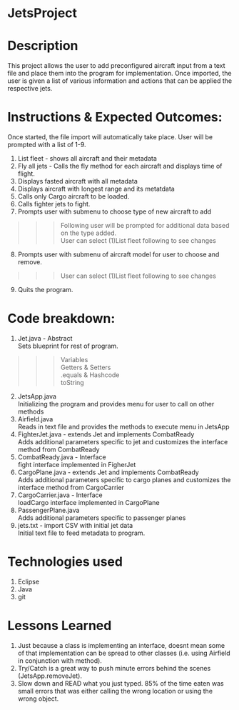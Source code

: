 # JetsProject

# Description
This project allows the user to add preconfigured aircraft input from a text file and place them into the program for implementation. Once imported, the user is given a list of various information and actions that can be applied the respective jets.

# Instructions & Expected Outcomes:
Once started, the file import will automatically take place. User will be prompted with a list of 1-9.
1. List fleet - shows all aircraft and their metadata 
2. Fly all jets - Calls the fly method for each aircraft and displays time of flight.
3. Displays fasted aircraft with all metadata
4. Displays aircraft with longest range and its metatdata
5. Calls only Cargo aircraft to be loaded.
6. Calls fighter jets to fight.
7. Prompts user with submenu to choose type of new aircraft to add<br>
>>>Following user will be prompted for additional data based on the type added.<br>
>>>User can select (1)List fleet following to see changes
8. Prompts user with submenu of aircraft model for user to choose and remove.<br>
>>>User can select (1)List fleet following to see changes
9. Quits the program.


# Code breakdown:
1. Jet.java - Abstract<br>
Sets blueprint for rest of program.<br>
>>>Variables<br>
>>>Getters & Setters<br>
>>>.equals & Hashcode<br>
>>>toString<br>
2. JetsApp.java<br>
Initializing the program and provides menu for user to call on other methods<br>
3. Airfield.java<br>
Reads in text file and provides the methods to execute menu in JetsApp<br>
4. FighterJet.java - extends Jet and implements CombatReady<br>
Adds additional parameters specific to jet and customizes the interface method from CombatReady<br>
5. CombatReady.java - Interface<br>
fight interface implemented in FigherJet<br>
6. CargoPlane.java - extends Jet and implements CombatReady<br>
Adds additional parameters specific to cargo planes and customizes the interface method from CargoCarrier<br>
7. CargoCarrier.java - Interface<br>
loadCargo interface implemented in CargoPlane<br>
8. PassengerPlane.java<br>
Adds additional parameters specific to passenger planes<br>
9. jets.txt - import CSV with initial jet data<br>
Initial text file to feed metadata to program. 


# Technologies used
1. Eclipse
2. Java
3. git


# Lessons Learned
1. Just because a class is implementing an interface, doesnt mean some of that implementation can be spread to other classes (i.e. using Airfield in conjunction with method).<br>
2. Try/Catch is a great way to push minute errors behind the scenes (JetsApp.removeJet).<br>
3. Slow down and READ what you just typed. 85% of the time eaten was small errors that was either calling the wrong location or using the wrong object. 

